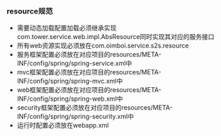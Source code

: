### resource规范

+ 需要动态加载配置加载必须继承实现com.tower.service.web.impl.AbsResource同时实现其对应的服务接口
+ 所有web资源实现必须放在com.oimboi.service.s2s.resource
+ 服务框架配置必须放在对应项目的resources/META-INF/config/spring/spring-service.xml中
+ mvc框架配置必须放在对应项目的resources/META-INF/config/spring/spring-mvc.xml中
+ web框架配置必须放在对应项目的resources/META-INF/config/spring/spring-web.xml中
+ security框架配置必须放在对应项目的resources/META-INF/config/spring/spring-security.xml中
+ 运行时配置必须放在webapp.xml
	
